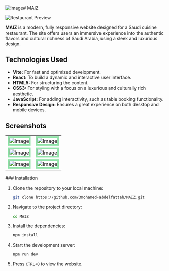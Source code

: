 ![image](https://github.com/user-attachments/assets/87cd9644-4fa5-4458-9b0d-fe88b0ef6a4e)# MAIZ

![Restaurant Preview](https://github.com/user-attachments/assets/a568f704-aaa9-455e-b922-c0fa586020ec)

**MAIZ** is a modern, fully responsive website designed for a Saudi cuisine restaurant. The site offers users an immersive experience into the authentic flavors and cultural richness of Saudi Arabia, using a sleek and luxurious design.

## Technologies Used

- **Vite:** For fast and optimized development.
- **React:** To build a dynamic and interactive user interface.
- **HTML5:** For structuring the content.
- **CSS3:** For styling with a focus on a luxurious and culturally rich aesthetic.
- **JavaScript:** For adding interactivity, such as table booking functionality.
- **Responsive Design:** Ensures a great experience on both desktop and mobile devices.

 ## Screenshots

 <table align="center">
  <tr>
    <td><img src="https://github.com/user-attachments/assets/e21cf3db-336c-4df3-b790-1ebdf15a86de" alt="Image"  style="border: 5px solid #92E3A9;"/></td>
    <td><img src="https://github.com/user-attachments/assets/ebb0bd48-0c86-481a-a5b8-890748155949" alt="Image"  style="border: 5px solid #92E3A9;"/></td>
  </tr>
  <tr>
    <td><img src="https://github.com/user-attachments/assets/2355522c-b2ff-4fd3-9869-b16a73b90cf5" alt="Image"  style="border: 5px solid #92E3A9;"/></td>
    <td><img src="https://github.com/user-attachments/assets/8877fc18-2e36-4fe1-85bf-86909a66ef1f" alt="Image"  style="border: 5px solid #92E3A9;"/></td>
  </tr>
  <tr>
    <td><img src="https://github.com/user-attachments/assets/ac2dd0fd-16c4-468d-bdc5-1a6806529a19" alt="Image"  style="border: 5px solid #92E3A9;"/></td>
    <td><img src="https://github.com/user-attachments/assets/d6b4777c-06e9-48cd-bbd6-fc3772419504" alt="Image"  style="border: 5px solid #92E3A9;"/></td>
  </tr>
</table>
### Installation

1. Clone the repository to your local machine:
   ```bash
   git clone https://github.com/3mohamed-abdelfattah/MAIZ.git
   ```
2. Navigate to the project directory:
   ```bash
   cd MAIZ
   ```
3. Install the dependencies:
   ```bash
   npm install
   ```
4. Start the development server:
   ```bash
   npm run dev
   ```
5. Press `CTRL+O` to view the website.
